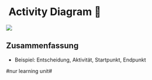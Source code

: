 #  Activity Diagram 🚴

![][image-1]

## Zusammenfassung
- Beispiel: Entscheidung, Aktivität, Startpunkt, Endpunkt

[image-1]:	assets/Bildschirmfoto%202022-12-17%20um%2017.12.15.png

#nur learning unit#